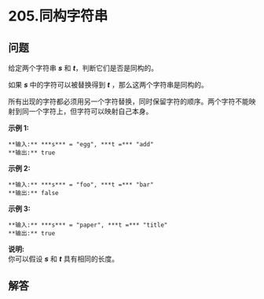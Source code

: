 # 205.同构字符串

## 问题

给定两个字符串 ***s*** 和 ***t***，判断它们是否是同构的。

如果 ***s*** 中的字符可以被替换得到 ***t*** ，那么这两个字符串是同构的。

所有出现的字符都必须用另一个字符替换，同时保留字符的顺序。两个字符不能映射到同一个字符上，但字符可以映射自己本身。

**示例 1:**

```
**输入:** ***s*** = "egg", ***t =*** "add"
**输出:** true

```

**示例 2:**

```
**输入:** ***s*** = "foo", ***t =*** "bar"
**输出:** false
```

**示例 3:**

```
**输入:** ***s*** = "paper", ***t =*** "title"
**输出:** true
```

**说明:**  
你可以假设 ***s*** 和 ***t*** 具有相同的长度。



## 解答

